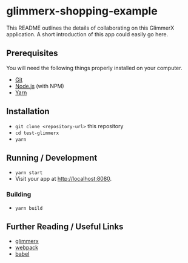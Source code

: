 # glimmerx-shopping-example

This README outlines the details of collaborating on this GlimmerX application.
A short introduction of this app could easily go here.

## Prerequisites

You will need the following things properly installed on your computer.

- [Git](https://git-scm.com/)
- [Node.js](https://nodejs.org/) (with NPM)
- [Yarn](https://yarnpkg.com/en/)

## Installation

- `git clone <repository-url>` this repository
- `cd test-glimmerx`
- `yarn`

## Running / Development

- `yarn start`
- Visit your app at [http://localhost:8080](http://localhost:8080).

### Building

- `yarn build`

## Further Reading / Useful Links

- [glimmerx](http://github.com/glimmerjs/glimmer-experimental/)
- [webpack](https://webpack.js.org/)
- [babel](https://babeljs.io/docs/en/configuration)
